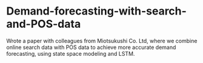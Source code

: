 # Demand-forecasting-with-search-and-POS-data
Wrote a paper with colleagues from Miotsukushi Co. Ltd, where we combine online search data with POS data to achieve more accurate demand forecasting, using state space modeling and LSTM.

